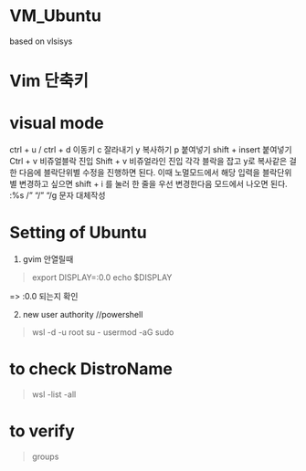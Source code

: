 # VM_Ubuntu
based on vlsisys

# Vim 단축키

# visual mode
ctrl + u / ctrl + d 이동키
c 잘라내기
y 복사하기
p 붙여넣기
shift + insert 붙여넣기
Ctrl + v 비쥬얼블락 진입
Shift + v 비쥬얼라인 진입
각각 블락을 잡고 y로 복사같은 걸 한 다음에 블락단위별 수정을 진행하면 된다. 이때 노멀모드에서 해당 입력을 블락단위별 변경하고 싶으면 shift + i 를 눌러 한 줄을 우선 변경한다음 모드에서 나오면 된다.
:%s /” “/” “/g 문자 대체작성

# Setting of Ubuntu

1. gvim 안열릴때
> export DISPLAY=:0.0
> echo $DISPLAY

=> :0.0 되는지 확인

2. new user authority
//powershell
> wsl -d <DistroName> -u root
> su -
> usermod -aG sudo <username>

# to check DistroName
> wsl -list -all

# to verify
> groups <username>
